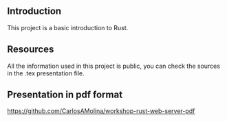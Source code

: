 ## Introduction

This project is a basic introduction to Rust.

## Resources

All the information used in this project is public, you can check the sources in the .tex presentation file.

## Presentation in pdf format

<https://github.com/CarlosAMolina/workshop-rust-web-server-pdf>


